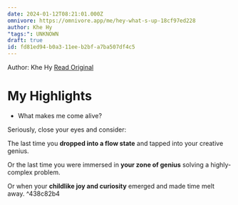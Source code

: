 ```yaml
---
date: 2024-01-12T08:21:01.000Z
omnivore: https://omnivore.app/me/hey-what-s-up-18cf97ed228
author: Khe Hy
"tags:": UNKNOWN
draft: true
id: fd81ed94-b0a3-11ee-b2bf-a7ba507df4c5
---
```


Author: Khe Hy
[Read Original](https://omnivore.app/no_url?q=e79c7632-8680-4c90-b85f-bb8662405331)

# My Highlights

- What makes me come alive?

Seriously, close your eyes and consider:

The last time you **dropped into a flow state** and tapped into your creative genius.

Or the last time you were immersed in **your zone of genius** solving a highly-complex problem.

Or when your **childlike joy and curiosity** emerged and made time melt away. ^438c82b4

